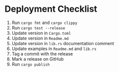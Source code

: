 # Deployment Checklist

1. Run `cargo fmt` and `cargo clippy`
2. Run `cargo test --release`
3. Update version in `Cargo.toml`
4. Update version in `Readme.md`
5. Update version in `lib.rs` documentation comment
6. Update examples in `Readme.md` and `lib.rs`
7. Tag a commit with the release
8. Mark a release on GitHub
9. Run `cargo publish`
